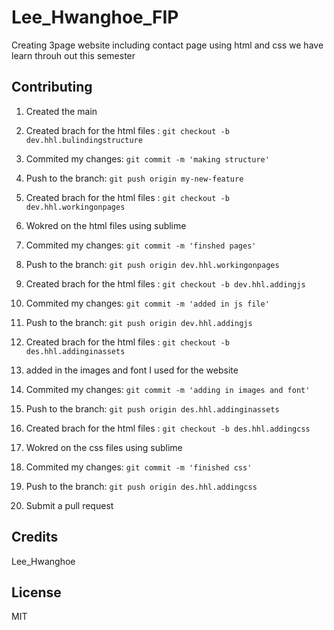 # Lee_Hwanghoe_FIP

Creating 3page website including contact page using html and css we have learn throuh out this semester

## Contributing

1. Created the main
2. Created brach for the html files : `git checkout -b dev.hhl.bulindingstructure`
3. Commited my changes: `git commit -m 'making structure'`
4. Push to the branch: `git push origin my-new-feature`

5. Created brach for the html files : `git checkout -b dev.hhl.workingonpages`
6. Wokred on the html files using sublime
7. Commited my changes: `git commit -m 'finshed pages'`
8. Push to the branch: `git push origin dev.hhl.workingonpages`

9. Created brach for the html files : `git checkout -b dev.hhl.addingjs`
10. Commited my changes: `git commit -m 'added in js file'`
11. Push to the branch: `git push origin dev.hhl.addingjs`

12. Created brach for the html files : `git checkout -b des.hhl.addinginassets`
13. added in the images and font I used for the website
14. Commited my changes: `git commit -m 'adding in images and font'`
15. Push to the branch: `git push origin des.hhl.addinginassets`

16. Created brach for the html files : `git checkout -b des.hhl.addingcss`
17. Wokred on the css files using sublime
18. Commited my changes: `git commit -m 'finished css'`
19. Push to the branch: `git push origin des.hhl.addingcss`

20. Submit a pull request

## Credits

Lee_Hwanghoe

## License

MIT